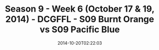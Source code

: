 ---
title: Season 9 - Week 6 (October 17 & 19, 2014) - DCGFFL - S09 Burnt Orange vs S09
  Pacific Blue
teams-score:
- team: _teams/s09-burnt-orange.md
  score:
- team: _teams/s09-pacific-blue.md
  score: 19
mvp: Sam Smallwood (Pacific), Andy Pratt (B. Orange)
game-ball: N/A
sportsperson: ''
season: 9
week: 6
date: '2014-10-20T02:22:03'
pageid: season-9-week-6-4453-vs-4465
---